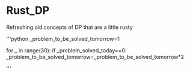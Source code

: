 # Rust_DP
Refreshing old concepts of DP that are a little rusty 

'''python
_problem_to_be_solved_tomorrow=1

for _ in range(30):
  if _problem_solved_today==0:
    _problem_to_be_solved_tomorrow=_problem_to_be_solved_tomorrow*2

'''
